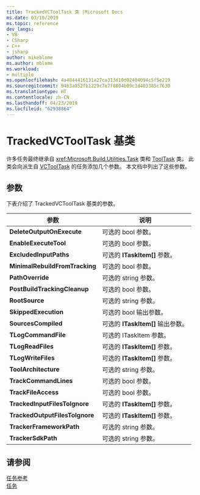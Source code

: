 ```yaml
---
title: TrackedVCToolTask 类 |Microsoft Docs
ms.date: 03/10/2019
ms.topic: reference
dev_langs:
- VB
- CSharp
- C++
- jsharp
author: mikeblome
ms.author: mblome
ms.workload:
- multiple
ms.openlocfilehash: 4a4044416131a27ca313d10d02404094c5f5e219
ms.sourcegitcommit: 94b3a052fb1229c7e7f8804b09c1d403385c7630
ms.translationtype: HT
ms.contentlocale: zh-CN
ms.lasthandoff: 04/23/2019
ms.locfileid: "62938864"
---
```

# <a name="trackedvctooltask-base-class"></a>TrackedVCToolTask 基类

许多任务最终继承自 <xref:Microsoft.Build.Utilities.Task> 类和 [ToolTask](/dotnet/api/microsoft.build.utilities.tooltask) 类。 此类会向派生自 [VCToolTask](../msbuild/vctooltask-base-class.md) 的任务添加几个参数。 本文档中列出了这些参数。

## <a name="parameters"></a>参数

下表介绍了 TrackedVCToolTask 基类的参数。

|参数|说明|
|---------------|-----------------|
|**DeleteOutputOnExecute**|可选的 bool 参数。|
|**EnableExecuteTool**|可选的 bool 参数。|
|**ExcludedInputPaths**|可选的 **ITaskItem[]** 参数。|
|**MinimalRebuildFromTracking**|可选的 bool 参数。|
|**PathOverride**|可选的 string 参数。|
|**PostBuildTrackingCleanup**|可选的 bool 参数。|
|**RootSource**|可选的 string 参数。|
|**SkippedExecution**|可选的 bool 输出参数。|
|**SourcesCompiled**|可选的 **ITaskItem[]** 输出参数。|
|**TLogCommandFile**|可选的 ITaskItem 参数。|
|**TLogReadFiles**|可选的 **ITaskItem[]** 参数。|
|**TLogWriteFiles**|可选的 **ITaskItem[]** 参数。|
|**ToolArchitecture**|可选的 string 参数。|
|**TrackCommandLines**|可选的 bool 参数。|
|**TrackFileAccess**|可选的 bool 参数。|
|**TrackedInputFilesToIgnore**|可选的 **ITaskItem[]** 参数。|
|**TrackedOutputFilesToIgnore**|可选的 **ITaskItem[]** 参数。|
|**TrackerFrameworkPath**|可选的 string 参数。|
|**TrackerSdkPath**|可选的 string 参数。|

## <a name="see-also"></a>请参阅

[任务参考](../msbuild/msbuild-task-reference.md)<br/>
[任务](../msbuild/msbuild-tasks.md)